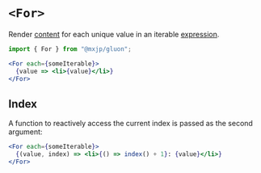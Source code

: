 # `<For>`
Render [content](../elements.md#content) for each unique value in an iterable [expression](../signals.md#expressions).
```jsx
import { For } from "@mxjp/gluon";

<For each={someIterable}>
  {value => <li>{value}</li>}
</For>
```

## Index
A function to reactively access the current index is passed as the second argument:
```jsx
<For each={someIterable}>
  {(value, index) => <li>{() => index() + 1}: {value}</li>}
</For>
```
